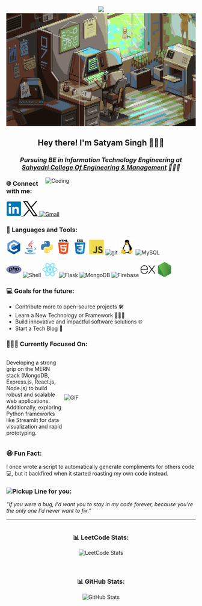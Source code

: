 <div align="center">
  <img src="https://readme-typing-svg.herokuapp.com?color=%236FDA44&size=32&center=true&vCenter=true&width=600&height=30&lines=Hi+👋,+I'm+Satyam+Singh;Final+Year+Engineering+Student+👨🏻‍🎓;Open+Source+Contributor+🧑🏻‍💻"/>
</div>

<img  alt="Coding" width="1010" height = "300" src="assets/318301884-cfc8e6ce-df39-49b4-8ce7-6f540b9bf34f.gif">



<h2 align="center"> Hey there! I'm Satyam Singh 👨🏻‍💻</h2>

<h3 align="center"><em>Pursuing BE in Information Technology Engineering at <a href="https://sahyadri.edu.in/">Sahyadri College Of Engineering & Management</a> 🧑🏻‍🎓</em></h3>

<img align="right" alt="Coding" width="400" src="https://cdn.filestackcontent.com/efbSR18hT5uRKuo0zoMA">

<h3 align="left">🌐 Connect with me:</h3>
<p align="left">
<a href="https://www.linkedin.com/in/satyam-singh-483673207/" target="blank">
  <img src="https://raw.githubusercontent.com/devicons/devicon/master/icons/linkedin/linkedin-original.svg" alt="LinkedIn" width="40" height="40"/>
</a>

<a href="https://twitter.com/Satyam_singh12" target="blank">
  <img src="https://raw.githubusercontent.com/devicons/devicon/master/icons/twitter/twitter-original.svg" alt="Twitter" width="40" height="40"/>
</a>

<a href="mailto:satyamsingh.on@gmail.com" target="_blank">
  <img src="https://img.icons8.com/fluent/48/000000/gmail.png" alt="Gmail" width="40" height="40">
</a>

</p>

<h3 align="left">🚀 Languages and Tools:</h3>
<p align="left">
  <img src="https://raw.githubusercontent.com/devicons/devicon/master/icons/c/c-original.svg" alt="c" width="40" height="40"/>
  <img src="https://raw.githubusercontent.com/devicons/devicon/master/icons/java/java-original.svg" alt="java" width="40" height="40"/>
  <img src="https://raw.githubusercontent.com/devicons/devicon/master/icons/python/python-original.svg" alt="python" width="40" height="40"/>
  <img src="https://raw.githubusercontent.com/devicons/devicon/master/icons/html5/html5-original-wordmark.svg" alt="html5" width="40" height="40"/>
  <img src="https://raw.githubusercontent.com/devicons/devicon/master/icons/css3/css3-original-wordmark.svg" alt="css3" width="40" height="40"/>
  <img src="https://raw.githubusercontent.com/devicons/devicon/master/icons/javascript/javascript-original.svg" alt="javascript" width="40" height="40"/>
  <img src="https://www.vectorlogo.zone/logos/git-scm/git-scm-icon.svg" alt="git" width="40" height="40"/>
  <img src="https://raw.githubusercontent.com/devicons/devicon/master/icons/linux/linux-original.svg" alt="linux" width="40" height="40"/>
  <img src="https://img.icons8.com/color/48/000000/mysql-logo.png" alt="MySQL" width="40" height="40">
  <br>
  <br>
  <img src="https://raw.githubusercontent.com/devicons/devicon/master/icons/php/php-original.svg" alt="PHP" width="40" height="40"/>
  
  <img src="https://img.icons8.com/windows/32/000000/console.png" alt="Shell" width="32" height="32">
  <img src="https://raw.githubusercontent.com/devicons/devicon/master/icons/react/react-original.svg" alt="React.js" width="40" height="40"/>
  <img src="https://img.icons8.com/fluency/48/000000/flask.png" alt="Flask" width="40" height="40"/>
  <img src="https://img.icons8.com/color/48/000000/mongodb.png" alt="MongoDB" width="40" height="40"/>
  <img src="https://img.icons8.com/color/48/000000/firebase.png" alt="Firebase" width="40" height="40"/>
  <img src="https://raw.githubusercontent.com/devicons/devicon/master/icons/express/express-original.svg" alt="Express.js" width="40" height="40"/>
  <img src="https://raw.githubusercontent.com/devicons/devicon/master/icons/nodejs/nodejs-original.svg" alt="Node.js" width="40" height="40"/>
</p>


<h3 align="left">💻 Goals for the future:</h3>
<ul>
  <li>Contribute more to open-source projects 🛠️</li>
  <li>Learn a New Technology or Framework 🧑🏻‍💻</li>
  <li>Build innovative and impactful software solutions 🌐</li>
  <li>Start a Tech Blog 🍃</li>
</ul>


<h3>🧑🏻‍💻 Currently Focused On:</h3>
<div style="display: flex; align-items: center;">
  <p style="flex: 1;">Developing a strong grip on the MERN stack (MongoDB, Express.js, React.js, Node.js) to build robust and scalable web applications. Additionally, exploring Python frameworks like Streamlit for data visualization and rapid prototyping.</p>
  <img src="https://camo.githubusercontent.com/4052adea05ff86d2363c8509099905444637394b603a684f544b5d89d344f362/68747470733a2f2f6d69726f2e6d656469756d2e636f6d2f76322f726573697a653a6669743a323030302f312a2d6e744c33447376632d644a35634c475274537545772e676966" alt="GIF" style="width: 350px; height: auto;">
</div>



<h3 align="left">😆 Fun Fact:</h3>
<p align="left">I once wrote a script to automatically generate compliments for others code 💻, but it backfired when it started roasting my own code instead.</p>

<h3 align="left"><img src="https://media.giphy.com/media/VgCDAzcKvsR6OM0uWg/giphy.gif" width="50">Pickup Line for you:</h3>
<em>"If you were a bug, I'd want you to stay in my code forever, because you're the only one I'd never want to fix."</em>




<hr>


<div style="display: flex; flex-direction: column; align-items: center;">

  <!-- LeetCode Stats -->
  <div style="flex: 1; margin-bottom: 20px;">
    <h3 align="left">📊 LeetCode Stats:</h3>
    <p align="center">
      <img src="https://github-readme-streak-stats.herokuapp.com/?user=satmm" alt="LeetCode Stats" />
    </p>
  </div>

  <!-- GitHub Stats -->
  <div style="flex: 1;">
    <h3 align="left">📊 GitHub Stats:</h3>
    <p align="center">
      <img src="https://github-readme-stats.vercel.app/api/top-langs?username=satmm&show_icons=true&locale=en&layout=compact" alt="GitHub Stats" />
    </p>
  </div>

</div>
